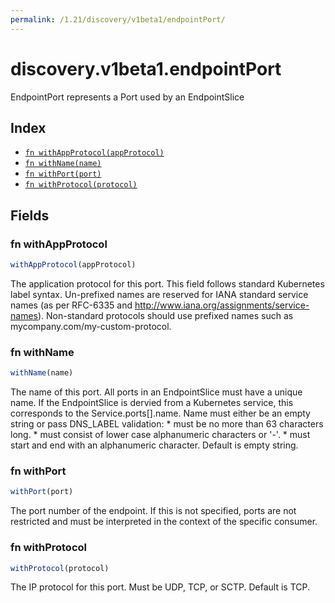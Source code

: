 ```yaml
---
permalink: /1.21/discovery/v1beta1/endpointPort/
---
```


# discovery.v1beta1.endpointPort

EndpointPort represents a Port used by an EndpointSlice

## Index

* [`fn withAppProtocol(appProtocol)`](#fn-withappprotocol)
* [`fn withName(name)`](#fn-withname)
* [`fn withPort(port)`](#fn-withport)
* [`fn withProtocol(protocol)`](#fn-withprotocol)

## Fields

### fn withAppProtocol

```ts
withAppProtocol(appProtocol)
```

The application protocol for this port. This field follows standard Kubernetes label syntax. Un-prefixed names are reserved for IANA standard service names (as per RFC-6335 and http://www.iana.org/assignments/service-names). Non-standard protocols should use prefixed names such as mycompany.com/my-custom-protocol.

### fn withName

```ts
withName(name)
```

The name of this port. All ports in an EndpointSlice must have a unique name. If the EndpointSlice is dervied from a Kubernetes service, this corresponds to the Service.ports[].name. Name must either be an empty string or pass DNS_LABEL validation: * must be no more than 63 characters long. * must consist of lower case alphanumeric characters or '-'. * must start and end with an alphanumeric character. Default is empty string.

### fn withPort

```ts
withPort(port)
```

The port number of the endpoint. If this is not specified, ports are not restricted and must be interpreted in the context of the specific consumer.

### fn withProtocol

```ts
withProtocol(protocol)
```

The IP protocol for this port. Must be UDP, TCP, or SCTP. Default is TCP.